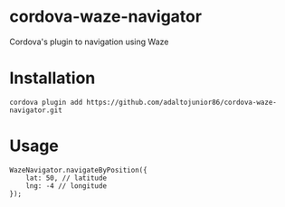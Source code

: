 # cordova-waze-navigator
Cordova's plugin to navigation using Waze

# Installation

`cordova plugin add https://github.com/adaltojunior86/cordova-waze-navigator.git`

# Usage

```
WazeNavigator.navigateByPosition({
    lat: 50, // latitude
    lng: -4 // longitude
});
```
